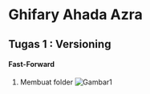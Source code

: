 # Ghifary Ahada Azra

## Tugas 1 : Versioning

#### Fast-Forward
1. Membuat folder
![Gambar1](Screenshot)